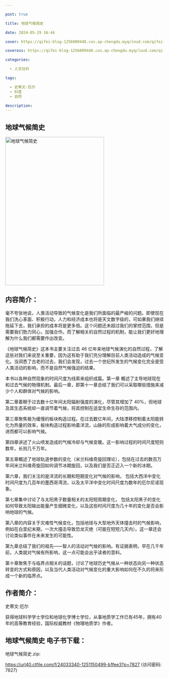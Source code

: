 ```yaml
---

post: true

title: 地球气候简史

date: 2024-05-29 16:44

cover: https://qifei-blog-1256009448.cos.ap-chengdu.myqcloud.com/qifei-blog/655971a2c458853aef569bcd.jpg

coveross: https://qifei-blog-1256009448.cos.ap-chengdu.myqcloud.com/qifei-blog/655971a2c458853aef569bcd.jpg

categories:

  - 人文社科

tags:

  - 史蒂文·厄尔
  - 科普
  - 自然

description:
---
```


## 地球气候简史
<img alt="地球气候简史 " class="aligncenter loading" data-was-processed="true" decoding="async" fetchpriority="high" height="471" src="https://qifei-blog-1256009448.cos.ap-chengdu.myqcloud.com/qifei-blog/655971a2c458853aef569bcd.jpg" style="cursor: zoom-in;" width="314"/>

## 内容简介：

毫不夸张地说，人类活动导致的气候变化是我们所面临的最严峻的问题。即使现在我们洗心革面、积极行动，人力和经济成本也将是天文数字级的，可如果我们继续拖延下去，我们承担的成本将是更多倍。这个问题还未超过我们的掌控范围，但是需要我们勠力同心，加强合作。而了解相关的自然过程的机制，能让我们更好地理解为什么我们都需要作出改变。

《地球气候简史》这本书主要关注过去 46 亿年来地球气候演化的自然过程，了解这些对我们来说至关重要，因为这有助于我们充分理解目前人类活动造成的气候变化。当洞悉了古老的过去，我们会发现，过去一个世纪所发生的气候变化完全是受人类活动的影响，而不是自然气候强迫的结果。

本书以各种自然现象的时间尺度为线索来组织成篇。第一章 概述了主导地球现在和过去气候的物理机制。最后一章，即第十一章总结了我们可以采取哪些措施来减少个人和群体对气候的影响。

第二章着眼于过去数十亿年间太阳辐射强度的演化，尽管其增加了 40%，但地球及其生态系统却一直调节着气候，将其控制在适宜生命生存的范围内。

第三章聚焦极为缓慢的板块构造过程。在过去数亿年间，大陆漂移控制着太阳能转化为热量的效率，板块构造过程影响着洋流，山脉的形成影响着大气成分的变化，进而都可以影响气候。

第四章讲述了火山喷发造成的气候冷却与气候变暖。这一影响过程的时间尺度短则数年，长则几千万年。

第五章概述了地球轨道参数的变化（米兰科维奇旋回理论），包括在过去的数百万年间米兰科维奇旋回如何调节冰期旋回，以及我们是否正迈入一个新的冰期。

第六章，我们关注的是洋流的长期和短期变化对气候的影响， 包括大西洋中变化时间尺度为几百年的墨西哥湾流，以及太平洋中变化时间尺度为数年的厄尔尼诺现象。

第七章集中讨论了与太阳黑子数量相关的太阳短周期变化， 包括太阳黑子的变化如何导致太阳输出能量产生细微变化，以及这些时间尺度为几十年的变化是否会影响地球的气候。

第八章的内容关于灾难性气候变化，包括地球与大型地外天体撞击时的气候影响，例如在白垩纪末期，一次大撞击导致恐龙灭绝（可能在短短几天内）。这一章还会讨论类似事件在未来发生的可能性。

第九章总结了我们的祖先——智人的活动对气候的影响。有证据表明，早在几千年前，人类就对气候有所影响，这一点可能会出乎读者的意料。

第十章聚焦于与临界点相关的话题，讨论了地球历史气候从一种状态向另一种状态转变的方式和原因，以及当代人类活动对气候变化的重大影响如何在不久的将来形成一个新的临界点。

## 作者简介：

史蒂文·厄尔

获得地球科学学士学位和地球化学博士学位，从事地质学工作已有45年，拥有40年的高等教育经验，国际权威教材《物理地质学》作者。

## 地球气候简史 电子书下载：

地球气候简史.zip: 

https://url40.ctfile.com/f/24033340-1251150499-b1fee3?p=7827 (访问密码: 7827)
